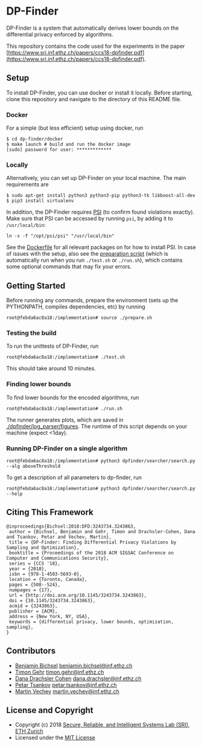 # DP-Finder

DP-Finder is a system that automatically derives lower bounds on the differential privacy enforced
by algorithms.

This repository contains the code used for the experiments in the paper [https://www.sri.inf.ethz.ch/papers/ccs18-dpfinder.pdf](https://www.sri.inf.ethz.ch/papers/ccs18-dpfinder.pdf).


## Setup

To install DP-Finder, you can use docker or install it locally. Before starting, clone this repository and navigate to the directory of this README file.

### Docker

For a simple (but less efficient) setup using docker, run

```shell
$ cd dp-finder/docker
$ make launch # build and run the docker image
[sudo] password for user: *************
```

### Locally

Alternatively, you can set up DP-Finder on your local machine.
The main requirements are
```shell
$ sudo apt-get install python3 python3-pip python3-tk libboost-all-dev
$ pip3 install virtualenv
```

In addition, the DP-Finder requires [PSI](https://github.com/eth-sri/psi) (to confirm found violations exactly).
Make sure that PSI can be accessed by running `psi`, by adding it to `/usr/local/bin`:

```shell
ln -s -f "/opt/psi/psi" "/usr/local/bin"
```

See the [Dockerfile](./docker/Dockerfile) for all relevant packages on for how to install PSI.
In case of issues with the setup, also see the [preparation script](./prepare.sh) (which is automatically run when you run `./test.sh` or `./run.sh`), which contains some optional commands that may fix your errors.


## Getting Started

Before running any commands, prepare the environment (sets up the PYTHONPATH, compiles dependencies, etc) by running

```shell
root@febda6ac8a18:/implementation# source ./prepare.sh
```

### Testing the build

To run the unittests of DP-Finder, run

```shell
root@febda6ac8a18:/implementation# ./test.sh
```

This should take around 10 minutes.

### Finding lower bounds

To find lower bounds for the encoded algorithms, run

```shell
root@febda6ac8a18:/implementation# ./run.sh
```

The runner generates plots, which are saved in [./dpfinder/log_parser/figures](./dpfinder/log_parser/figures).
The runtime of this script depends on your machine (expect <1day).

### Running DP-Finder on a single algorithm

```shell
root@febda6ac8a18:/implementation# python3 dpfinder/searcher/search.py --alg aboveThreshold
```

To get a description of all parameters to dp-finder, run
````shell
root@febda6ac8a18:/implementation# python3 dpfinder/searcher/search.py --help
````


## Citing This Framework

```
@inproceedings{Bichsel:2018:DFD:3243734.3243863,
 author = {Bichsel, Benjamin and Gehr, Timon and Drachsler-Cohen, Dana and Tsankov, Petar and Vechev, Martin},
 title = {DP-Finder: Finding Differential Privacy Violations by Sampling and Optimization},
 booktitle = {Proceedings of the 2018 ACM SIGSAC Conference on Computer and Communications Security},
 series = {CCS '18},
 year = {2018},
 isbn = {978-1-4503-5693-0},
 location = {Toronto, Canada},
 pages = {508--524},
 numpages = {17},
 url = {http://doi.acm.org/10.1145/3243734.3243863},
 doi = {10.1145/3243734.3243863},
 acmid = {3243863},
 publisher = {ACM},
 address = {New York, NY, USA},
 keywords = {differential privacy, lower bounds, optimization, sampling},
} 
```

## Contributors

* [Benjamin Bichsel](https://www.sri.inf.ethz.ch/people/benjamin) benjamin.bichsel@inf.ethz.ch
* [Timon Gehr](https://www.sri.inf.ethz.ch/people/timon) timon.gehr@inf.ethz.ch
* [Dana Drachsler Cohen](https://www.sri.inf.ethz.ch/people/dana) dana.drachsler@inf.ethz.ch
* [Petar Tsankov](http://www.ptsankov.com/) petar.tsankov@inf.ethz.ch
* [Martin Vechev](https://www.sri.inf.ethz.ch/people/martin) martin.vechev@inf.ethz.ch


## License and Copyright

* Copyright (c) 2018 [Secure, Reliable, and Intelligent Systems Lab (SRI), ETH Zurich](https://www.sri.inf.ethz.ch/)
* Licensed under the [MIT License](https://opensource.org/licenses/MIT)

